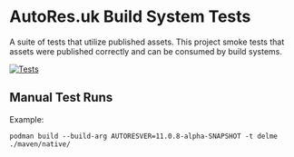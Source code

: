 # AutoRes.uk Build System Tests

A suite of tests that utilize published assets.
This project smoke tests that assets were published correctly and can be consumed by build systems.

[![Tests](https://github.com/autores-uk/autores-integration/actions/workflows/tests.yaml/badge.svg)](https://github.com/autores-uk/autores-integration/actions/workflows/tests.yaml)

## Manual Test Runs

Example:

```shell
podman build --build-arg AUTORESVER=11.0.8-alpha-SNAPSHOT -t delme ./maven/native/
```
